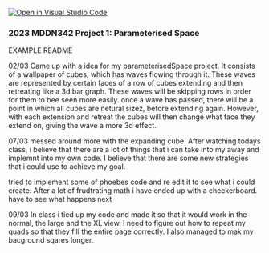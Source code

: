 [![Open in Visual Studio Code](https://classroom.github.com/assets/open-in-vscode-c66648af7eb3fe8bc4f294546bfd86ef473780cde1dea487d3c4ff354943c9ae.svg)](https://classroom.github.com/online_ide?assignment_repo_id=10300715&assignment_repo_type=AssignmentRepo)
### 2023 MDDN342 Project 1: Parameterised Space
EXAMPLE README 

02/03 Came up with a idea for my parameterisedSpace project. It consists of a wallpaper of cubes, which has waves flowing through it. These waves are represented by certain faces of a row of cubes extending and then retreating like a 3d bar graph. These waves will be skipping rows in order for them to bee seen more easily. once a wave has passed, there will be a point in which all cubes are netural sizez, before extending again. However, with each extension and retreat the cubes will then change what face they extend on, giving the wave a more 3d effect.

07/03 messed around more with the expanding cube. After watching todays class, i believe that there are a lot of things that i can take into my away and implemnt into my own code. I believe that there are some new strategies that i could use to achieve my goal.

tried to implement some of phoebes code and re edit it to see what i could create. After a lot of frudtrating math i have ended up with a checkerboard. have to see what happens next

09/03
In class i tied up my code and made it so that it would work in the normal, the large and the XL view. I need to figure out how to repeat my quads so that they fill the entire page correctly. I also managed to mak my bacground sqares longer.